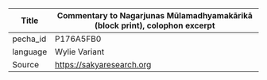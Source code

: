 |Title | Commentary to Nagarjunas Mūlamadhyamakārikā (block print), colophon excerpt 
| --- | --- 
|pecha_id | P176A5FB0
|language | Wylie Variant
|Source | https://sakyaresearch.org